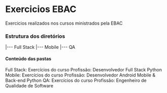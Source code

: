 # Exercicios EBAC
Exercicios realizados nos cursos ministrados pela EBAC

### Estrutura dos diretórios

|--- Full Stack 
|--- Mobile
|--- QA

#### Conteúdo das pastas

Full Stack: Exercícios do curso Profissão: Desenvolvedor Full Stack Python
Mobile: Exercícios do curso Profissão: Desenvolvedor Android Mobile & Back-end Python
QA: Exercícios do curso Profissão: Engenheiro de Qualidade de Software
